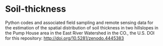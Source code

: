 # Soil-thickness
Python codes and associated field sampling and remote sensing data for the estimation of the spatial distribution of soil thickness in two hillslopes in the Pump House area in the East River Watershed in the CO., the U.S.
DOI for this repository: http://doi.org/10.5281/zenodo.4445383
